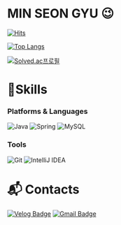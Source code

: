 # MIN SEON GYU 😉

[![Hits](https://hits.seeyoufarm.com/api/count/incr/badge.svg?url=https%3A%2F%2Fgithub.com%2Fmin-seon-gyu&count_bg=%239FBDFB&title_bg=%23555555&icon=&icon_color=%23E7E7E7&title=hits&edge_flat=false)](https://hits.seeyoufarm.com)
<!--
![MIN-SEONGYU GitHub stats](https://github-readme-stats.vercel.app/api?username=min-seon-gyu&show_icons=true)
-->

[![Top Langs](https://github-readme-stats.vercel.app/api/top-langs/?username=min-seon-gyu)](https://github.com/min-seon-gyu)

[![Solved.ac프로필](http://mazassumnida.wtf/api/v2/generate_badge?boj=jhaksd)](https://solved.ac/jhaksd)
# 💪Skills
### Platforms & Languages
![Java](https://img.shields.io/badge/Java-007396.svg?&style=for-the-badge&logo=Java&logoColor=white)
![Spring](https://img.shields.io/badge/Spring-6DB33F.svg?&style=for-the-badge&logo=Spring&logoColor=white)
![MySQL](https://img.shields.io/badge/MySQL-4479A1.svg?&style=for-the-badge&logo=MySQL&logoColor=white)

### Tools
![Git](https://img.shields.io/badge/Git-F05032.svg?&style=for-the-badge&logo=Git&logoColor=white)
![IntelliJ IDEA](https://img.shields.io/badge/IntelliJ%20IDEA-000000.svg?&style=for-the-badge&logo=IntelliJ%20IDEA&logoColor=white)

 
# :mailbox_with_mail: Contacts
[![Velog Badge](http://img.shields.io/badge/Velog-#20C997?style=flat-square&logo=Velog&link=https://velog.io/@gcael/)](https://velog.io/@gcael/)
[![Gmail Badge](https://img.shields.io/badge/Gmail-d14836?style=flat-square&logo=Gmail&logoColor=white&link=mailto:minseongyu26@gmail.com)](mailto:minseongyu26@gmail.com)
